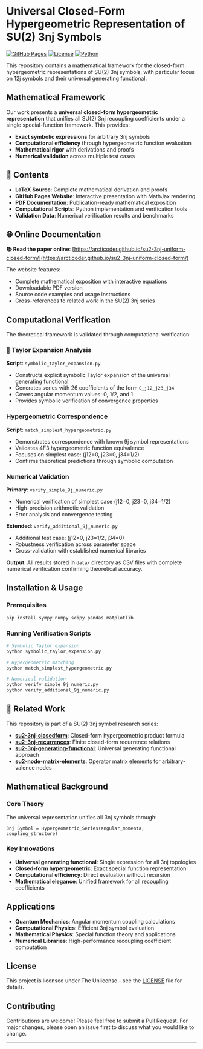 # Universal Closed-Form Hypergeometric Representation of SU(2) 3nj Symbols

[![GitHub Pages](https://img.shields.io/badge/GitHub%20Pages-Live-brightgreen)](https://arcticoder.github.io/su2-3nj-uniform-closed-form/)
[![License](https://img.shields.io/badge/License-MIT-blue.svg)](LICENSE)
[![Python](https://img.shields.io/badge/Python-3.7+-blue.svg)](https://python.org)

This repository contains a mathematical framework for the closed-form hypergeometric representations of SU(2) 3nj symbols, with particular focus on 12j symbols and their universal generating functional.

## Mathematical Framework

Our work presents a **universal closed-form hypergeometric representation** that unifies all SU(2) 3nj recoupling coefficients under a single special-function framework. This provides:

- **Exact symbolic expressions** for arbitrary 3nj symbols
- **Computational efficiency** through hypergeometric function evaluation
- **Mathematical rigor** with derivations and proofs
- **Numerical validation** across multiple test cases

## 📖 Contents

- **LaTeX Source**: Complete mathematical derivation and proofs
- **GitHub Pages Website**: Interactive presentation with MathJax rendering
- **PDF Documentation**: Publication-ready mathematical exposition
- **Computational Scripts**: Python implementation and verification tools
- **Validation Data**: Numerical verification results and benchmarks

## 🌐 Online Documentation

**📚 Read the paper online**: [https://arcticoder.github.io/su2-3nj-uniform-closed-form/](https://arcticoder.github.io/su2-3nj-uniform-closed-form/)

The website features:
- Complete mathematical exposition with interactive equations
- Downloadable PDF version
- Source code examples and usage instructions
- Cross-references to related work in the SU(2) 3nj series

## Computational Verification

The theoretical framework is validated through computational verification:

### 🔄 Taylor Expansion Analysis
**Script**: `symbolic_taylor_expansion.py`
- Constructs explicit symbolic Taylor expansion of the universal generating functional
- Generates series with 26 coefficients of the form `C_j12_j23_j34`
- Covers angular momentum values: 0, 1/2, and 1
- Provides symbolic verification of convergence properties

### Hypergeometric Correspondence
**Script**: `match_simplest_hypergeometric.py`
- Demonstrates correspondence with known 9j symbol representations
- Validates 4F3 hypergeometric function equivalence
- Focuses on simplest case: (j12=0, j23=0, j34=1/2)
- Confirms theoretical predictions through symbolic computation

### Numerical Validation
**Primary**: `verify_simple_9j_numeric.py`
- Numerical verification of simplest case (j12=0, j23=0, j34=1/2)
- High-precision arithmetic validation
- Error analysis and convergence testing

**Extended**: `verify_additional_9j_numeric.py`
- Additional test case: (j12=0, j23=1/2, j34=0)
- Robustness verification across parameter space
- Cross-validation with established numerical libraries

**Output**: All results stored in `data/` directory as CSV files with complete numerical verification confirming theoretical accuracy.

## Installation & Usage

### Prerequisites
```bash
pip install sympy numpy scipy pandas matplotlib
```

### Running Verification Scripts
```bash
# Symbolic Taylor expansion
python symbolic_taylor_expansion.py

# Hypergeometric matching
python match_simplest_hypergeometric.py

# Numerical validation
python verify_simple_9j_numeric.py
python verify_additional_9j_numeric.py
```

## 🔗 Related Work

This repository is part of a SU(2) 3nj symbol research series:

- **[su2-3nj-closedform](../su2-3nj-closedform)**: Closed-form hypergeometric product formula
- **[su2-3nj-recurrences](../su2-3nj-recurrences)**: Finite closed-form recurrence relations
- **[su2-3nj-generating-functional](../su2-3nj-generating-functional)**: Universal generating functional approach
- **[su2-node-matrix-elements](../su2-node-matrix-elements)**: Operator matrix elements for arbitrary-valence nodes

## Mathematical Background

### Core Theory
The universal representation unifies all 3nj symbols through:
```
3nj Symbol = Hypergeometric_Series(angular_momenta, coupling_structure)
```

### Key Innovations
- **Universal generating functional**: Single expression for all 3nj topologies
- **Closed-form hypergeometric**: Exact special function representation
- **Computational efficiency**: Direct evaluation without recursion
- **Mathematical elegance**: Unified framework for all recoupling coefficients

## Applications

- **Quantum Mechanics**: Angular momentum coupling calculations
- **Computational Physics**: Efficient 3nj symbol evaluation
- **Mathematical Physics**: Special function theory and applications
- **Numerical Libraries**: High-performance recoupling coefficient computation

## License

This project is licensed under The Unlicense - see the [LICENSE](LICENSE) file for details.

## Contributing

Contributions are welcome! Please feel free to submit a Pull Request. For major changes, please open an issue first to discuss what you would like to change.

---